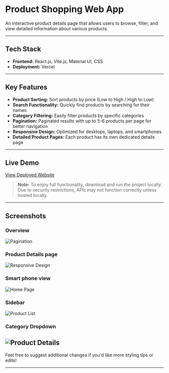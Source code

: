# **Product Shopping Web App**  

An interactive product details page that allows users to browse, filter, and view detailed information about various products.  

---

## **Tech Stack**  
- **Frontend:** React.js, Vite.js, Material UI, CSS  
- **Deployment:** Vercel  

---

## **Key Features**  
- **Product Sorting:** Sort products by price (Low to High / High to Low)  
- **Search Functionality:** Quickly find products by searching for their names  
- **Category Filtering:** Easily filter products by specific categories  
- **Pagination:** Paginated results with up to 5-6 products per page for better navigation  
- **Responsive Design:** Optimized for desktops, laptops, and smartphones  
- **Detailed Product Pages:** Each product has its own dedicated details page  

---

## **Live Demo**  
[View Deployed Website](https://product-shopping.vercel.app/)  

> **Note:** To enjoy full functionality, download and run the project locally.  
Due to security restrictions, APIs may not function correctly unless hosted locally.

---

## **Screenshots**  

### **Overview**
![Pagination](https://github.com/user-attachments/assets/f48bf040-eed8-4cd3-a7f5-8b839ccab420)  

### **Product Details page**
![Responsive Design](https://github.com/user-attachments/assets/5c49ba43-e900-4a48-be1e-63a4e2f934d1)  


### **Smart phone view**
![Home Page](https://github.com/user-attachments/assets/281b05f2-54b8-42d5-bcbc-7c9e4063cd09)

### **Sidebar**
![Product List](https://github.com/user-attachments/assets/d43362d1-d139-46c7-9c36-2d7f2dfc848d)  

### **Category Dropdown**
![Product Details](https://github.com/user-attachments/assets/859c3bf0-98c9-4893-af73-723442ba9ddd) 
---

Feel free to suggest additional changes if you'd like more styling tips or edits!

---
